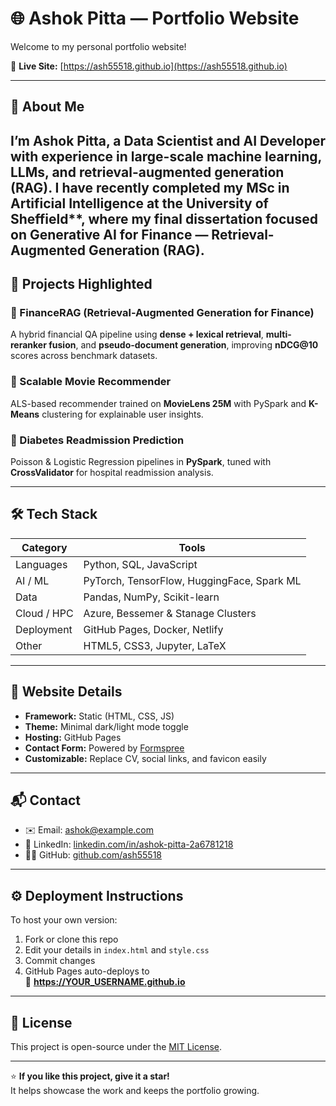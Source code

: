 # 🌐 Ashok Pitta — Portfolio Website

Welcome to my personal portfolio website!  

🔗 **Live Site:** [https://ash55518.github.io](https://ash55518.github.io)

---

## 🧠 About Me
I’m **Ashok Pitta**, a Data Scientist and AI Developer with experience in **large-scale machine learning**, **LLMs**, and **retrieval-augmented generation (RAG)**.
I have recently completed my MSc in Artificial Intelligence at the University of Sheffield**, where my final dissertation focused on **Generative AI for Finance — Retrieval-Augmented Generation (RAG)**.
---

## 🚀 Projects Highlighted
### 🔹 FinanceRAG (Retrieval-Augmented Generation for Finance)
A hybrid financial QA pipeline using **dense + lexical retrieval**, **multi-reranker fusion**, and **pseudo-document generation**, improving **nDCG@10** scores across benchmark datasets.

### 🔹 Scalable Movie Recommender
ALS-based recommender trained on **MovieLens 25M** with PySpark and **K-Means** clustering for explainable user insights.

### 🔹 Diabetes Readmission Prediction
Poisson & Logistic Regression pipelines in **PySpark**, tuned with **CrossValidator** for hospital readmission analysis.

---

## 🛠️ Tech Stack
| Category | Tools |
|-----------|-------|
| Languages | Python, SQL, JavaScript |
| AI / ML | PyTorch, TensorFlow, HuggingFace, Spark ML |
| Data | Pandas, NumPy, Scikit-learn |
| Cloud / HPC | Azure, Bessemer & Stanage Clusters |
| Deployment | GitHub Pages, Docker, Netlify |
| Other | HTML5, CSS3, Jupyter, LaTeX |

---

## 🎨 Website Details
- **Framework:** Static (HTML, CSS, JS)
- **Theme:** Minimal dark/light mode toggle
- **Hosting:** GitHub Pages
- **Contact Form:** Powered by [Formspree](https://formspree.io/)
- **Customizable:** Replace CV, social links, and favicon easily

---

## 📬 Contact
- ✉️ Email: [ashok@example.com](mailto:ashok@example.com)  
- 💼 LinkedIn: [linkedin.com/in/ashok-pitta-2a6781218](https://www.linkedin.com/in/ashok-pitta-2a6781218/)  
- 🧑‍💻 GitHub: [github.com/ash55518](https://github.com/ash55518)

---

## ⚙️ Deployment Instructions
To host your own version:
1. Fork or clone this repo  
2. Edit your details in `index.html` and `style.css`  
3. Commit changes  
4. GitHub Pages auto-deploys to  
   🔗 **https://YOUR_USERNAME.github.io**

---

## 🪪 License
This project is open-source under the [MIT License](LICENSE).

---

⭐ **If you like this project, give it a star!**  
It helps showcase the work and keeps the portfolio growing.
